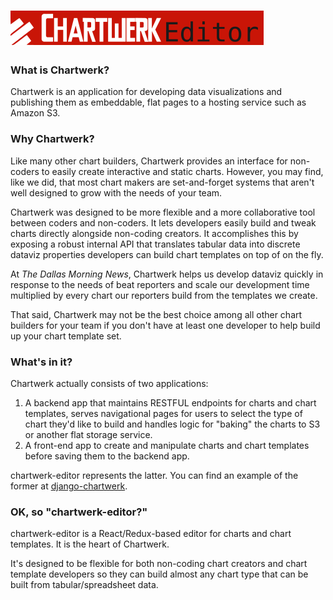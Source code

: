 # <a href='https://dallasmorningnews.github.io/chartwerk/'><img src='logo.png' height='55'></a>


### What is Chartwerk?

Chartwerk is an application for developing data visualizations and publishing them as embeddable, flat pages to a hosting service such as Amazon S3.

### Why Chartwerk?

Like many other chart builders, Chartwerk provides an interface for non-coders to easily create interactive and static charts. However, you may find, like we did, that most chart makers are set-and-forget systems that aren't well designed to grow with the needs of your team.

Chartwerk was designed to be more flexible and a more collaborative tool between coders and non-coders. It lets developers easily build and tweak charts directly alongside non-coding creators. It accomplishes this by exposing a robust internal API that translates tabular data into discrete dataviz properties developers can build chart templates on top of on the fly.

At *The Dallas Morning News*, Chartwerk helps us develop dataviz quickly in response to the needs of beat reporters and scale our development time multiplied by every chart our reporters build from the templates we create.

That said, Chartwerk may not be the best choice among all other chart builders for your team if you don't have at least one developer to help build up your chart template set.

### What's in it?

Chartwerk actually consists of two applications:

1. A backend app that maintains RESTFUL endpoints for charts and chart templates, serves navigational pages for users to select the type of chart they'd like to build and handles logic for "baking" the charts to S3 or another flat storage service.
2. A front-end app to create and manipulate charts and chart templates before saving them to the backend app.

chartwerk-editor represents the latter. You can find an example of the former at [django-chartwerk](https://github.com/DallasMorningNews/django-chartwerk-redux).

### OK, so "chartwerk-editor?"

chartwerk-editor is a React/Redux-based editor for charts and chart templates. It is the heart of Chartwerk.

It's designed to be flexible for both non-coding chart creators and chart template developers so they can build almost any chart type that can be built from tabular/spreadsheet data.




